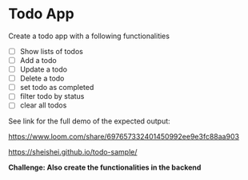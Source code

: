 # Todo App

Create a todo app with a following functionalities
 - [ ] Show lists of todos
 - [ ] Add a todo
 - [ ] Update a todo
 - [ ] Delete a todo
 - [ ] set todo as completed
 - [ ] filter todo by status
 - [ ] clear all todos

See link for the full demo of the expected output: 

https://www.loom.com/share/697657332401450992ee9e3fc88aa903

https://sheishei.github.io/todo-sample/

**Challenge: Also create the functionalities in the backend**
